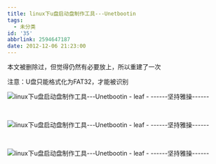 ```yaml
---
title: linux下u盘启动盘制作工具---Unetbootin
tags:
  - 未分类
id: '35'
abbrlink: 2594647187
date: 2012-12-06 21:23:00
---
```


本文被删除过，但觉得仍然有必要放上，所以重建了一次  
  
  
注意：U盘只能格式化为FAT32，才能被识别  
  

![linux下u盘启动盘制作工具---Unetbootin - leaf - ------坚持雅操------](http://img0.ph.126.net/4OWy0q-jif55qW-hYguKow==/2497527468371563790.png "linux下u盘启动盘制作工具---Unetbootin - leaf - ------坚持雅操------")

 

![linux下u盘启动盘制作工具---Unetbootin - leaf - ------坚持雅操------](http://img0.ph.126.net/M4MQNPWfBzXPiM8KfVC3hg==/1015280241013234840.png "linux下u盘启动盘制作工具---Unetbootin - leaf - ------坚持雅操------")

 

![linux下u盘启动盘制作工具---Unetbootin - leaf - ------坚持雅操------](http://img8.ph.126.net/_VhTs0S7A0YZATqajRfVuw==/6597730573144936398.png "linux下u盘启动盘制作工具---Unetbootin - leaf - ------坚持雅操------")